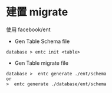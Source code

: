 # 建置 migrate
使用 facebook/ent

- Gen Table Schema file
```
database > entc init <table>
```
- Gen Table migrate file
```
database >  entc generate ./ent/schema 
or
>  entc generate ./database/ent/schema 
```